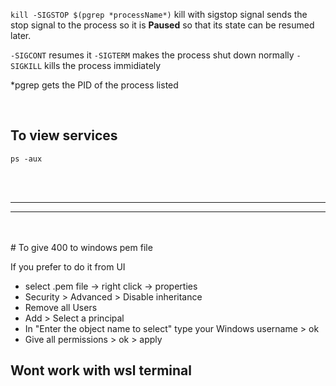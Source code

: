 
`kill -SIGSTOP $(pgrep *processName*)`
kill with sigstop signal sends the stop signal to the process so it is **Paused** so that its state can be resumed later.

`-SIGCONT` resumes it
`-SIGTERM` makes the process shut down normally
`-SIGKILL` kills the process immidiately

*pgrep gets the PID of the process listed


<br/>


## To view services 
`ps -aux `


<br/>
<br/>

---
---


<br/>
<br/>
# To give 400 to windows pem file

If you prefer to do it from UI

-   select .pem file -> right click -> properties
-   Security > Advanced > Disable inheritance
-   Remove all Users
-   Add > Select a principal
-   In "Enter the object name to select" type your Windows username > ok
-   Give all permissions > ok > apply

## Wont work with wsl terminal 
